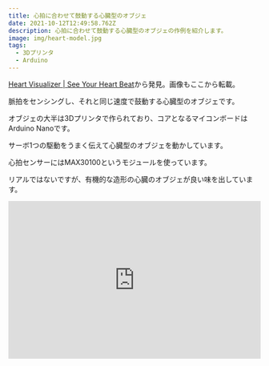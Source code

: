 ```yaml
---
title: 心拍に合わせて鼓動する心臓型のオブジェ
date: 2021-10-12T12:49:58.762Z
description: 心拍に合わせて鼓動する心臓型のオブジェの作例を紹介します。
image: img/heart-model.jpg
tags:
  - 3Dプリンタ
  - Arduino
---
```

[Heart Visualizer | See Your Heart Beat](https://www.instructables.com/Heart-Visualizer-See-You-Heart-Beat/)から発見。画像もここから転載。

脈拍をセンシングし、それと同じ速度で鼓動する心臓型のオブジェです。

オブジェの大半は3Dプリンタで作られており、コアとなるマイコンボードはArduino Nanoです。

サーボ1つの駆動をうまく伝えて心臓型のオブジェを動かしています。

心拍センサーにはMAX30100というモジュールを使っています。

リアルではないですが、有機的な造形の心臓のオブジェが良い味を出しています。

<iframe width="100%" height="315" src="https://www.youtube.com/embed/xm2o97auj8w" title="YouTube video player" frameborder="0" allow="accelerometer; autoplay; clipboard-write; encrypted-media; gyroscope; picture-in-picture" allowfullscreen></iframe>